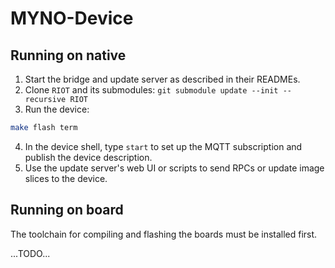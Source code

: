 # MYNO-Device

## Running on native

1. Start the bridge and update server as described in their READMEs.
2. Clone `RIOT` and its submodules: `git submodule update --init --recursive RIOT`
3. Run the device:

```bash
make flash term
```
4. In the device shell, type `start` to set up the MQTT subscription and publish the device description.
5. Use the update server's web UI or scripts to send RPCs or update image slices to the device.

## Running on board

The toolchain for compiling and flashing the boards must be installed first.

...TODO...